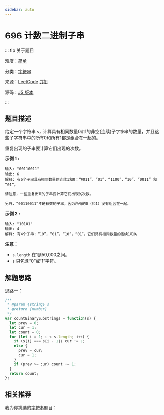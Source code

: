 ```yaml
---
sidebar: auto
---
```


# 696 计数二进制子串

::: tip 关于题目

难度：[简单](/solution/easy/)

分类：[字符串](/art/string.html)

来源：[LeetCode](https://leetcode.com/problems/count-binary-substrings/)  [力扣](https://leetcode-cn.com/problems/count-binary-substrings/)

源码：[JS 版本](https://github.com/swpuLeo/cattle/blob/master/src/easy/CountBinarySubstrings.js)

:::



## 题目描述

给定一个字符串 `s`，计算具有相同数量0和1的非空(连续)子字符串的数量，并且这些子字符串中的所有0和所有1都是组合在一起的。

重复出现的子串要计算它们出现的次数。

**示例 1 :**

```
输入: "00110011"
输出: 6
解释: 有6个子串具有相同数量的连续1和0：“0011”，“01”，“1100”，“10”，“0011” 和 “01”。

请注意，一些重复出现的子串要计算它们出现的次数。

另外，“00110011”不是有效的子串，因为所有的0（和1）没有组合在一起。
```

**示例 2 :**

```
输入: "10101"
输出: 4
解释: 有4个子串：“10”，“01”，“10”，“01”，它们具有相同数量的连续1和0。
```

**注意：**

- `s.length` 在1到50,000之间。
- `s` 只包含“0”或“1”字符。



## 解题思路

思路一：

```js
/**
 * @param {string} s
 * @return {number}
 */
var countBinarySubstrings = function(s) {
  let prev = 0;
  let cur = 1;
  let count = 0;
  for (let i = 1; i < s.length; i++) {
    if (s[i] === s[i - 1]) cur += 1;
    else {
      prev = cur;
      cur = 1;
    }
    if (prev >= cur) count += 1;
  }
  return count;
};
```



## 相关推荐

我为你挑选的[字符串](/art/string.html)题目：
